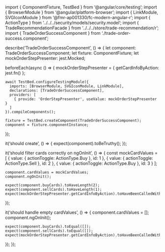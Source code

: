 import { ComponentFixture, TestBed } from ‘@angular/core/testing’;
import { BrowserModule } from ‘@angular/platform-browser’;
import { LinkModule, SVGIconModule } from ‘@fmr-ap001330/fc-modern-angular-r’;
import { ActionType } from ‘../../../security/models/security.model’;
import { TradeRecommendationFacade } from ‘../../../store/trade-recommendation/r’;
import { TradeOrderSuccessComponent } from ‘./trade-order-success.component’;

describe(‘TradeOrderSuccessComponent’, () => {
let component: TradeOrderSuccessComponent;
let fixture: ComponentFixture<TradeOrderSuccessComponent>;
let mockOrderStepPresenter: jest.Mocked<any>;

beforeEach(async () => {
mockOrderStepPresenter = {
getCardInfoByAction: jest.fn()
};

```
await TestBed.configureTestingModule({
  imports: [BrowserModule, SVGIconModule, LinkModule],
  declarations: [TradeOrderSuccessComponent],
  providers: [
    { provide: 'OrderStepPresenter', useValue: mockOrderStepPresenter }
  ]
}).compileComponents();

fixture = TestBed.createComponent(TradeOrderSuccessComponent);
component = fixture.componentInstance;
```

});

it(‘should create’, () => {
expect(component).toBeTruthy();
});

it(‘should filter cards correctly on ngOnInit’, () => {
const mockCardValues = [
{ value: { actionToggle: ActionType.Buy }, id: 1 },
{ value: { actionToggle: ActionType.Sell }, id: 2 },
{ value: { actionToggle: ActionType.Buy }, id: 3 }
];

```
component.cardValues = mockCardValues;
component.ngOnInit();

expect(component.buyCards).toHaveLength(2);
expect(component.sellCards).toHaveLength(1);
expect(mockOrderStepPresenter.getCardInfoByAction).toHaveBeenCalledWith(mockCardValues);
```

});

it(‘should handle empty cardValues’, () => {
component.cardValues = [];
component.ngOnInit();

```
expect(component.buyCards).toEqual([]);
expect(component.sellCards).toEqual([]);
expect(mockOrderStepPresenter.getCardInfoByAction).toHaveBeenCalledWith([]);
```

});
});